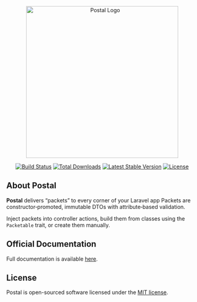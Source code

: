 <p align="center"><img width="400" alt="Postal Logo" src="https://github.com/user-attachments/assets/569aa33d-60b2-4d00-8157-26aebf61c045" /></p>

<p align="center">
<a href="https://github.com/gillyware/postal/actions"><img src="https://github.com/gillyware/postal/workflows/tests/badge.svg" alt="Build Status"></a>
<a href="https://packagist.org/packages/gillyware/postal"><img src="https://img.shields.io/packagist/dt/gillyware/postal" alt="Total Downloads"></a>
<a href="https://packagist.org/packages/gillyware/postal"><img src="https://img.shields.io/packagist/v/gillyware/postal" alt="Latest Stable Version"></a>
<a href="https://packagist.org/packages/gillyware/postal"><img src="https://img.shields.io/packagist/l/gillyware/postal" alt="License"></a>
</p>

## About Postal

**Postal** delivers “packets” to every corner of your Laravel app Packets are constructor‑promoted, immutable DTOs with
attribute‑based validation.

Inject packets into controller actions, build them from classes using the `Packetable` trait, or create them manually.

## Official Documentation

Full documentation is available [here](./docs/documentation.md).

## License

Postal is open-sourced software licensed under the [MIT license](LICENSE.md).
